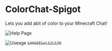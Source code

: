# ColorChat-Spigot
Lets you add abit of color to your Minecraft Chat!

![Help Page](https://i.imgur.com/mUQGEYu.png)

![Useage](https://i.imgur.com/CEq2rSH.png)
`&4H&6E&eL&2L&3O`
